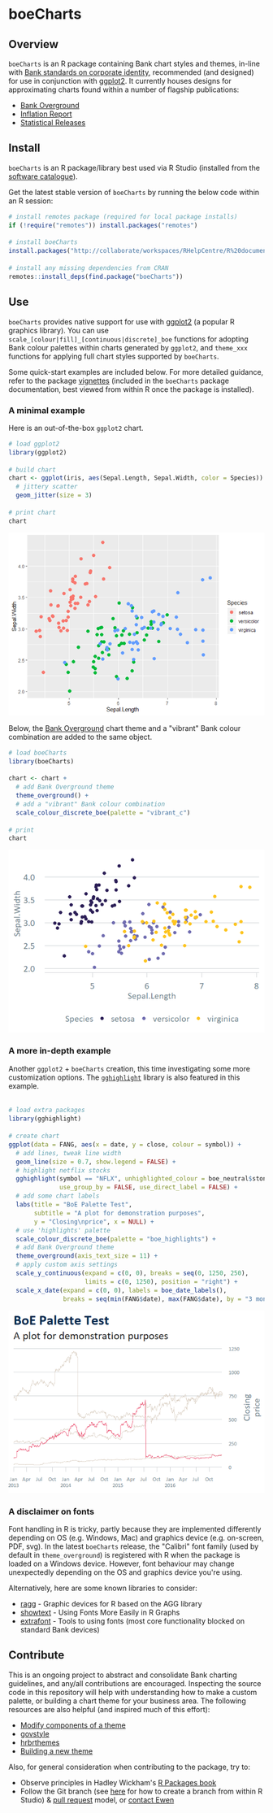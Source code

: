 <!-- README.md is generated from README.Rmd. Please edit that file -->
boeCharts
=========

Overview
--------

`boeCharts` is an R package containing Bank chart styles and themes, in-line with [Bank standards on corporate identity](https://bankofengland.frontify.com/d/RPk6pMZziBFw/bank-standards), recommended (and designed) for use in conjunction with [ggplot2](https://ggplot2.tidyverse.org/). It currently houses designs for approximating charts found within a number of flagship publications:

-   [Bank Overground](https://www.bankofengland.co.uk/bank-overground)
-   [Inflation Report](https://www.bankofengland.co.uk/inflation-report/2018/august-2018/global-economic-and-financial-market-developments)
-   [Statistical Releases](https://www.bankofengland.co.uk/statistics/money-and-credit/2019/april-2019)

Install
-------

`boeCharts` is an R package/library best used via R Studio (installed from the [software catalogue](http://sccm-wl-mgt-01/CMApplicationCatalog)).

Get the latest stable version of `boeCharts` by running the below code within an R session:

``` r
# install remotes package (required for local package installs)
if (!require("remotes")) install.packages("remotes")

# install boeCharts
install.packages("http://collaborate/workspaces/RHelpCentre/R%20documents/Packages/boeCharts_1.1.0.zip", repos = NULL, type = "binary")

# install any missing dependencies from CRAN
remotes::install_deps(find.package("boeCharts"))
```

Use
---

`boeCharts` provides native support for use with [ggplot2](https://ggplot2.tidyverse.org/) (a popular R graphics library). You can use `scale_[colour|fill]_[continuous|discrete]_boe` functions for adopting Bank colour palettes within charts generated by `ggplot2`, and `theme_xxx` functions for applying full chart styles supported by `boeCharts`.

Some quick-start examples are included below. For more detailed guidance, refer to the package [vignettes](https://tfsapp-liv/tfs/UnmanagedCollection/Shared%20Analytical%20Code/_git/boeCharts?path=%2Fvignettes&version=GBmaster&_a=contents) (included in the `boeCharts` package documentation, best viewed from within R once the package is installed).

### A minimal example

Here is an out-of-the-box `ggplot2` chart.

``` r
# load ggplot2
library(ggplot2)

# build chart
chart <- ggplot(iris, aes(Sepal.Length, Sepal.Width, color = Species)) +
  # jittery scatter
  geom_jitter(size = 3)

# print chart
chart
```

![](man/figures/README-unnamed-chunk-2-1.png)

Below, the [Bank Overground](https://www.bankofengland.co.uk/bank-overground) chart theme and a "vibrant" Bank colour combination are added to the same object.

``` r
# load boeCharts
library(boeCharts)

chart <- chart +
  # add Bank Overground theme
  theme_overground() +
  # add a "vibrant" Bank colour combination
  scale_colour_discrete_boe(palette = "vibrant_c")

# print
chart
```

![](man/figures/README-unnamed-chunk-3-1.png)

### A more in-depth example

Another `ggplot2` + `boeCharts` creation, this time investigating some more customization options. The [`gghighlight`](https://yutannihilation.github.io/gghighlight/) library is also featured in this example.

``` r

# load extra packages
library(gghighlight)

# create chart
ggplot(data = FANG, aes(x = date, y = close, colour = symbol)) +
  # add lines, tweak line width 
  geom_line(size = 0.7, show.legend = FALSE) +
  # highlight netflix stocks
  gghighlight(symbol == "NFLX", unhighlighted_colour = boe_neutral$stone,
              use_group_by = FALSE, use_direct_label = FALSE) +
  # add some chart labels
  labs(title = "BoE Palette Test",
       subtitle = "A plot for demonstration purposes",
       y = "Closing\nprice", x = NULL) +
  # use 'highlights' palette
  scale_colour_discrete_boe(palette = "boe_highlights") +
  # add Bank Overground theme
  theme_overground(axis_text_size = 11) +
  # apply custom axis settings
  scale_y_continuous(expand = c(0, 0), breaks = seq(0, 1250, 250), 
                     limits = c(0, 1250), position = "right") +
  scale_x_date(expand = c(0, 0), labels = boe_date_labels(),
               breaks = seq(min(FANG$date), max(FANG$date), by = "3 months"))
```

![](man/figures/README-example-1.png)

### A disclaimer on fonts

Font handling in R is tricky, partly because they are implemented differently depending on OS (e.g. Windows, Mac) and graphics device (e.g. on-screen, PDF, svg). In the latest `boeCharts` release, the "Calibri" font family (used by default in `theme_overground`) is registered with R when the package is loaded on a Windows device. However, font behaviour may change unexpectedly depending on the OS and graphics device you're using.

Alternatively, here are some known libraries to consider:

-   [ragg](https://ragg.r-lib.org/) - Graphic devices for R based on the AGG library
-   [showtext](https://cran.r-project.org/web/packages/showtext/index.html) - Using Fonts More Easily in R Graphs
-   [extrafont](https://cran.r-project.org/web/packages/extrafont/) - Tools to using fonts (most core functionality blocked on standard Bank devices)

Contribute
----------

This is an ongoing project to abstract and consolidate Bank charting guidelines, and any/all contributions are encouraged. Inspecting the source code in this repository will help with understanding how to make a custom palette, or building a chart theme for your business area. The following resources are also helpful (and inspired much of this effort):

-   [Modify components of a theme](https://ggplot2.tidyverse.org/reference/theme.html)
-   [govstyle](https://github.com/ukgovdatascience/govstyle)
-   [hrbrthemes](https://github.com/hrbrmstr/hrbrthemes)
-   [Building a new theme](https://bookdown.org/rdpeng/RProgDA/building-a-new-theme.html)

Also, for general consideration when contributing to the package, try to:

-   Observe principles in Hadley Wickham's [R Packages book](https://r-pkgs.org/)
-   Follow the Git branch (see [here](https://blog.rstudio.com/2017/09/13/rstudio-v1.1-the-little-things/) for how to create a branch from within R Studio) & [pull request](https://docs.microsoft.com/en-us/azure/devops/repos/git/pullrequest?view=azure-devops) model, or [contact Ewen](mailto:ewen.henderson@bankofengland.co.uk)
